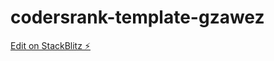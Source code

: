 # codersrank-template-gzawez

[Edit on StackBlitz ⚡️](https://stackblitz.com/edit/codersrank-template-gzawez)